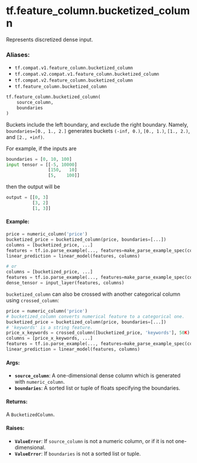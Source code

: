 <div itemscope itemtype="http://developers.google.com/ReferenceObject">
<meta itemprop="name" content="tf.feature_column.bucketized_column" />
<meta itemprop="path" content="Stable" />
</div>

# tf.feature_column.bucketized_column

Represents discretized dense input.

### Aliases:

* `tf.compat.v1.feature_column.bucketized_column`
* `tf.compat.v2.compat.v1.feature_column.bucketized_column`
* `tf.compat.v2.feature_column.bucketized_column`
* `tf.feature_column.bucketized_column`

``` python
tf.feature_column.bucketized_column(
    source_column,
    boundaries
)
```

<!-- Placeholder for "Used in" -->

Buckets include the left boundary, and exclude the right boundary. Namely,
`boundaries=[0., 1., 2.]` generates buckets `(-inf, 0.)`, `[0., 1.)`,
`[1., 2.)`, and `[2., +inf)`.

For example, if the inputs are

```python
boundaries = [0, 10, 100]
input tensor = [[-5, 10000]
                [150,   10]
                [5,    100]]
```

then the output will be

```python
output = [[0, 3]
          [3, 2]
          [1, 3]]
```

#### Example:



```python
price = numeric_column('price')
bucketized_price = bucketized_column(price, boundaries=[...])
columns = [bucketized_price, ...]
features = tf.io.parse_example(..., features=make_parse_example_spec(columns))
linear_prediction = linear_model(features, columns)

# or
columns = [bucketized_price, ...]
features = tf.io.parse_example(..., features=make_parse_example_spec(columns))
dense_tensor = input_layer(features, columns)
```

`bucketized_column` can also be crossed with another categorical column using
`crossed_column`:

```python
price = numeric_column('price')
# bucketized_column converts numerical feature to a categorical one.
bucketized_price = bucketized_column(price, boundaries=[...])
# 'keywords' is a string feature.
price_x_keywords = crossed_column([bucketized_price, 'keywords'], 50K)
columns = [price_x_keywords, ...]
features = tf.io.parse_example(..., features=make_parse_example_spec(columns))
linear_prediction = linear_model(features, columns)
```

#### Args:


* <b>`source_column`</b>: A one-dimensional dense column which is generated with
  `numeric_column`.
* <b>`boundaries`</b>: A sorted list or tuple of floats specifying the boundaries.


#### Returns:

A `BucketizedColumn`.



#### Raises:


* <b>`ValueError`</b>: If `source_column` is not a numeric column, or if it is not
  one-dimensional.
* <b>`ValueError`</b>: If `boundaries` is not a sorted list or tuple.